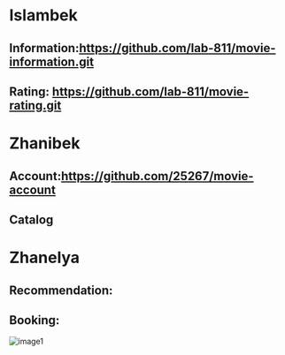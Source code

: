# Islambek 
## Information:https://github.com/lab-811/movie-information.git
## Rating: https://github.com/lab-811/movie-rating.git

# Zhanibek 
## Account:https://github.com/25267/movie-account
## Catalog

# Zhanelya
## Recommendation:
## Booking:





![image1](https://user-images.githubusercontent.com/79316925/135763236-44a3060a-90d9-4ee8-a81e-1871300f11ee.png)

